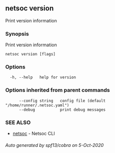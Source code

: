 ## netsoc version

Print version information

### Synopsis

Print version information

```
netsoc version [flags]
```

### Options

```
  -h, --help   help for version
```

### Options inherited from parent commands

```
      --config string   config file (default "/home/runner/.netsoc.yaml")
      --debug           print debug messages
```

### SEE ALSO

* [netsoc](netsoc.md)	 - Netsoc CLI

###### Auto generated by spf13/cobra on 5-Oct-2020
